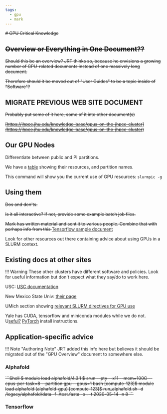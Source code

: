 ```yaml
---
tags:
  - gpu
  - mark
---
```

<s>
# GPU Critical Knowledge

## Overview or Everything in One Document??

Should this be an overview? JRT thinks so, because he envisions a growing number of GPU-related documents instead of one massively long document. 

Therefore should it be moved out of "User Guides" to be a topic inside of "Software"?
</s>
## MIGRATE PREVIOUS WEB SITE DOCUMENT

<s>
Probably put some of it here, some of it into other document(s)

[https://jhpce.jhu.edu/knowledge-base/gpus-on-the-jhpce-cluster](https://jhpce.jhu.edu/knowledge-base/gpus-on-the-jhpce-cluster)
</s>

## Our GPU Nodes

Differentiate between public and PI partitions.

We have a [table](../slurm/partitions.md#gpu-partitions) showing their resources, and partition names.

This command will show you the current use of GPU resources: `slurmpic -g`

## Using them

<s>
Dos and don'ts.

Is it all interactive? If not, provide some example batch job files.

Mark has written material and sent it to various people. Combine that with perhaps info from this
</s>
[Tensorflow sample document](https://hpc-docs.cubi.bihealth.org/how-to/software/tensorflow/)

Look for other resources out there containing advice about using GPUs in a SLURM context.

## Existing docs at other sites 

!!! Warning
    These other clusters have different software and policies. Look for useful information but don't expect what they say/do to work here.
    
USC: [USC documentation](https://www.carc.usc.edu/user-information/user-guides/software-and-programming/using-gpus)


New Mexico State Univ: [their page](https://hpc.nmsu.edu/discovery/slurm/gpu-jobs/)

UMich section showing [relevant SLURM directives for GPU use](https://arc.umich.edu/greatlakes/slurm-user-guide/)

Yale has CUDA, tensorflow and miniconda modules while we do not. U[seful?](https://docs.ycrc.yale.edu/clusters-at-yale/guides/gpus-cuda/) [PyTorch](https://docs.ycrc.yale.edu/clusters-at-yale/guides/pytorch/) install instructions.


## Application-specific advice

!!! Note "Authoring Note"
    JRT added this info here but believes it should be migrated out of the "GPU Overview" document to somewhere else.

### Alphafold

<s>
```Shell 
$ module load alphafold/4.3.1
$ srun --pty --x11 --mem=100G --cpus-per-task=8 --partition gpu --gpus=1 bash
[compute-123]$ module load alphafold
(alphafold-gpu) [compute-123]$ run_alphafold.sh -d /legacy/alphafold/data -f ./test.fasta -o . -t 2020-05-14 -n 8
```
</s>

### Tensorflow
